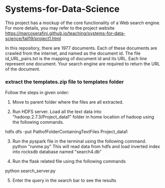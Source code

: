 # Systems-for-Data-Science

This project has a mockup of the core functionality of a Web search engine. For more details, you may refer to the project website https://marcoserafini.github.io/teaching/systems-for-data-science/fall19/project1.html

In this repository, there are 1977 documents. Each of these documents are crawled from the internet, and named as the document id. The file id_URL_pairs.txt is the mapping of document id and its URL. Each line represent one document. Your search engine are required to return the URL of the document. 


### extract the templates.zip file to templates folder ####

Follow the steps in given order:

1. Move to parent folder where the files are all extracted. 
 
2. Run HDFS server. Load all the text data into "hadoop.2.7.3/Project_data1" folder in home location of hadoop using the following commands.

hdfs dfs -put PathofFolderContainingTextFiles Project_data1  

3. Run the pyspark file in the terminal using the following command.
 python "runme.py"
This will read data from hdfs and load inverted index into rocksdb database named "search4.db"

4. Run the flask related file using the following commands

python search_server.py

5. Enter the query in the search bar to see the results



